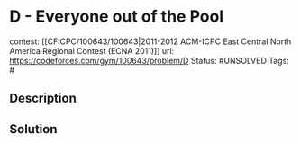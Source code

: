 # D - Everyone out of the Pool

contest: [[CFICPC/100643/100643|2011-2012 ACM-ICPC East Central North America Regional Contest (ECNA 2011)]]
url: https://codeforces.com/gym/100643/problem/D
Status: #UNSOLVED
Tags: #

## Description

## Solution

